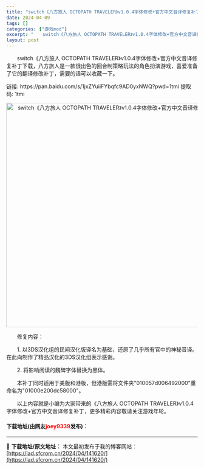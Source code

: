 ```yaml
---
title: "switch《八方旅人 OCTOPATH TRAVELER》v1.0.4字体修改+官方中文音译修复补丁下载"
date: 2024-04-09
tags: []
categories: ["游戏mod"]
excerpt: "　　switch《八方旅人 OCTOPATH TRAVELER》v1.0.4字体修改+官方中文音译修复补丁下载，八方旅人是一款很出色的回合制策略玩法的角色扮演游戏，喜爱准备了它的翻译修改补丁，需要的话可以收藏一下。 链接: https://pan.baidu.com/s/1jxZYuiiFYbqfc&hellip;"
layout: post
---
```


 <p>　　switch《八方旅人 OCTOPATH TRAVELER》v1.0.4字体修改+官方中文音译修复补丁下载，八方旅人是一款很出色的回合制策略玩法的角色扮演游戏，喜爱准备了它的翻译修改补丁，需要的话可以收藏一下。</p> <p>链接: https://pan.baidu.com/s/1jxZYuiiFYbqfc9AD0yxNWQ?pwd=1tmi 提取码: 1tmi&nbsp;</p> <p align="center"><img align="" border="0" src="https://lad.sfcrom.cn/wp-content/uploads/2024/04/20240409_661502e4732f8.webp" width="590" alt="switch《八方旅人 OCTOPATH TRAVELER》v1.0.4字体修改+官方中文音译修复补丁下载" /></p> <p>　　修复内容：</p> <p>　　1. 以3DS汉化组的民间汉化版译名为基础，还原了几乎所有官中的神秘音译。在此向制作了精品汉化的3DS汉化组表示感谢。</p> <p>　　2. 将影响阅读的魏碑字体替换为黑体。</p> <p>　　本补丁同时适用于美版和港版，但港版需将文件夹&quot;010057d006492000&quot;重命名为&quot;01000e200dc58000&quot;。</p> <p>　　以上内容就是小编为大家带来的《八方旅人 OCTOPATH TRAVELER》v1.0.4字体修改+官方中文音译修复补丁，更多精彩内容敬请关注游戏年轮。</p> <p><h4>下载地址(由网友<font color="red">joey9339</font>发布)：</h4></p> 

---
📖 **下载地址/原文地址：** 本文最初发布于我的博客网站：[https://lad.sfcrom.cn/2024/04/141620/](https://lad.sfcrom.cn/2024/04/141620/)
